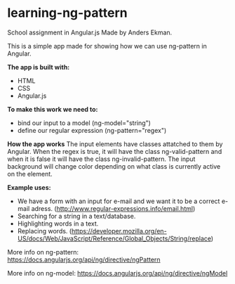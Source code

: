 # learning-ng-pattern
School assignment in Angular.js
Made by Anders Ekman.

This is a simple app made for showing how we can use ng-pattern in Angular.

**The app is built with:**
* HTML
* CSS
* Angular.js

**To make this work we need to:**
* bind our input to a model (ng-model="string")
* define our regular expression (ng-pattern="regex")

**How the app works**
The input elements have classes attatched to them by Angular.
When the regex is true, it will have the class ng-valid-pattern and when it is false it will have the class ng-invalid-pattern.
The input background will change color depending on what class is currently active on the element.

**Example uses:**
* We have a form with an input for e-mail and we want it to be a correct e-mail adress. (http://www.regular-expressions.info/email.html)
* Searching for a string in a text/database.
* Highlighting words in a text.
* Replacing words. (https://developer.mozilla.org/en-US/docs/Web/JavaScript/Reference/Global_Objects/String/replace)

More info on ng-pattern:
https://docs.angularjs.org/api/ng/directive/ngPattern

More info on ng-model:
https://docs.angularjs.org/api/ng/directive/ngModel